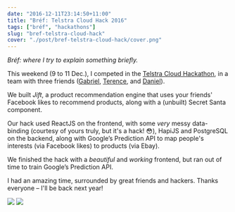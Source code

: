 ```yaml
---
date: "2016-12-11T23:14:50+11:00"
title: "Bréf: Telstra Cloud Hack 2016"
tags: ["bréf", "hackathons"]
slug: "bref-telstra-cloud-hack"
cover: "./post/bref-telstra-cloud-hack/cover.png"
---
```


_Bréf: where I try to explain something briefly._

This weekend (9 to 11 Dec.), I competed in the [Telstra Cloud Hackathon](http://constructnow.io/), in a team with three friends ([Gabriel](https://twitter.com/Gaburyeru), [Terence](https://twitter.com/terencehuynh), and [Daniel](https://twitter.com/dsykesturner)).

We built _*Jift*_, a product recommendation engine that uses your friends' Facebook likes to recommend products, along with a (unbuilt) Secret Santa component.

Our hack used ReactJS on the frontend, with some _very_ messy data-binding (courtesy of yours truly, but it's a hack! 😳), HapiJS and PostgreSQL on the backend, along with Google’s Prediction API to map people's interests (via Facebook likes) to products (via Ebay).

We finished the hack with a _beautiful_ and _working_ frontend, but ran out of time to train Google’s Prediction API. 

I had an amazing time, surrounded by great friends and hackers. Thanks everyone – I'll be back next year!

![](1.png)
![](2.png)
